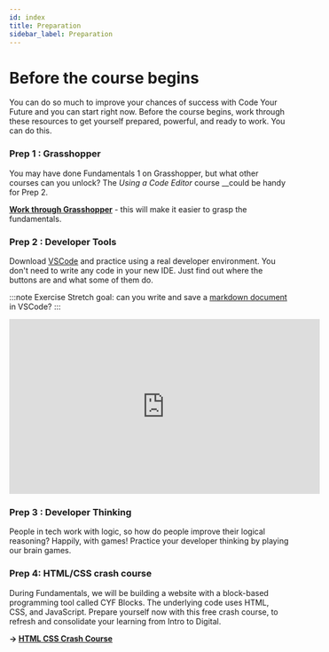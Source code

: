 ```yaml
---
id: index
title: Preparation
sidebar_label: Preparation
---
```


# Before the course begins

You can do so much to improve your chances of success with Code Your Future and you can start right now. Before the course begins, work through these resources to get yourself prepared, powerful, and ready to work. You can do this.

### Prep 1 : Grasshopper

You may have done Fundamentals 1 on Grasshopper, but what other courses can you unlock? The _Using a Code Editor_ course \_\_could be handy for Prep 2.

**[Work through Grasshopper](https://learn.grasshopper.app/)** - this will make it easier to grasp the fundamentals.

### Prep 2 : Developer Tools

Download [VSCode](https://code.visualstudio.com/download) and practice using a real developer environment. You don't need to write any code in your new IDE. Just find out where the buttons are and what some of them do.

:::note Exercise
Stretch goal: can you write and save a [markdown document ](https://www.markdowntutorial.com/)in VSCode?
:::

<iframe width="560" height="315" src="https://www.youtube.com/embed/S320N3sxinE" title="YouTube video player" frameborder="0" allow="accelerometer; autoplay; clipboard-write; encrypted-media; gyroscope; picture-in-picture" allowfullscreen></iframe>

### Prep 3 : Developer Thinking

People in tech work with logic, so how do people improve their logical reasoning? Happily, with games! Practice your developer thinking by playing our brain games.

### Prep 4: HTML/CSS crash course

During Fundamentals, we will be building a website with a block-based programming tool called CYF Blocks. The underlying code uses HTML, CSS, and JavaScript. Prepare yourself now with this free crash course, to refresh and consolidate your learning from Intro to Digital.

**&rarr; [HTML CSS Crash Course](https://scrimba.com/learn/htmlcss)**
